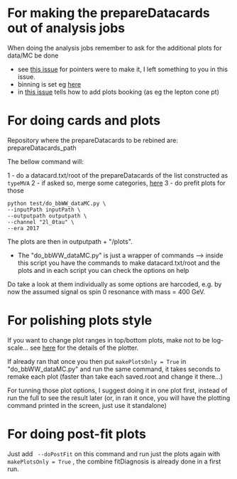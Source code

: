# For making the prepareDatacards out of analysis jobs

When doing the analysis jobs remember to ask for the additional plots for data/MC be done
- see [this issue](https://github.com/HEP-KBFI/hh-bbww/issues/14)  for pointers were to make it, I left something to you in this issue.
- binning is set eg [here](https://github.com/HEP-KBFI/hh-bbww/blob/66a4fe8f5461f2ac1a2ba1c9c86c4458fe86111e/src/EvtHistManager_hh_bb2l.cc#L179-L187)
- in [this issue](https://github.com/HEP-KBFI/hh-bbww/issues/16) tells how to add plots booking (as eg the lepton cone pt)

# For doing cards and plots

Repository where the prepareDatacards to be rebined are: prepareDatacards_path

The bellow command will:

1 - do a datacard.txt/root of the prepareDatacards of the list constructed as `typeMVA`
2 - if asked so, merge some categories, [here](https://github.com/HEP-KBFI/CombineHarvester/blob/fd6a86d02f87b0746601c6850805f27c2bafed0d/ttH_htt/test/do_bbWW_dataMC.py#L117-L123)
3 - do prefit plots for those

```
python test/do_bbWW_dataMC.py \
--inputPath inputPath \
--outputpath outputpath \
--channel "2l_0tau" \
--era 2017
```

The plots are then in outputpath + "/plots".

- The "do_bbWW_dataMC.py" is just a wrapper of commands --> inside this script you have the commands to make datacard.txt/root and the plots and in each script you can check the options on help

Do take a look at them individually as some options are harcoded, e.g. by now the assumed signal os spin 0 resonance with mass = 400 GeV.

# For polishing plots style

If you want to change plot ranges in top/bottom plots, make not to be log-scale... see [here](https://github.com/HEP-KBFI/CombineHarvester/blob/f49bcb33223b2019ffcbbc584bac7508c4868985/ttH_htt/instructions/README_plotter.md) for the details of the plotter.

If already ran that once  you then put `makePlotsOnly = True` in "do_bbWW_dataMC.py" and run the same command, it takes seconds to remake each plot (faster than take each saved.root and change it there...)

For tunning those plot options, I suggest doing it in one plot first, instead of run the full to see the result later (or, in ran it once, you will have the plotting command printed in the screen, just use it standalone)


# For doing post-fit plots

Just add ` --doPostFit` on this command and run just the plots again with `makePlotsOnly = True` , the combine fitDiagnosis is already done in a first run.

